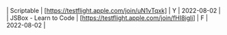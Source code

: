 | Scriptable | [https://testflight.apple.com/join/uN1vTqxk] | Y | 2022-08-02 |
| JSBox - Learn to Code | [https://testflight.apple.com/join/fHI8igli] | F | 2022-08-02 |

